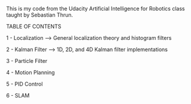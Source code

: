 This is my code from the Udacity Artificial Intelligence for Robotics class taught by Sebastian Thrun.


TABLE OF CONTENTS

1 - Localization --> General localization theory and histogram filters

2 - Kalman Filter --> 1D, 2D, and 4D Kalman filter implementations

3 - Particle Filter

4 - Motion Planning

5 - PID Control

6 - SLAM
